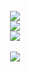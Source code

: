 
<br/>  

<div align="center"><img src="https://github-readme-stats.vercel.app/api?username=Alireza009d&theme=dark&hide_border=false&include_all_commits=false&count_private=false" align="center" /></div>  

<div align="center"><img src="https://github-readme-stats.vercel.app/api/top-langs/?username=Alireza009d&hide_border=true&layout=compact](https://github-readme-streak-stats.herokuapp.com/?user=Alireza009d&theme=dark&hide_border=false)" align="center" /></div>  

<div align="center"><img src="https://github-readme-stats.vercel.app/api/top-langs/?username=Alireza009d&theme=dark&hide_border=false&include_all_commits=false&count_private=false&layout=compact" align="center" /></div>  
<br/>    

<div align="center">
<img src="https://visitcount.itsvg.in/api?id=Alireza009d&label=Views&color=2&icon=0&pretty=true" align="center" />
</div>  
  

<br/>  


<br />

